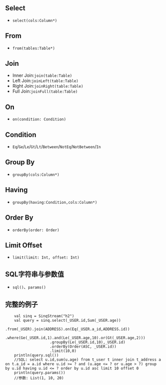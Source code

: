 ## Select
+ `select(cols:Column*)`

## From
+ `from(tables:Table*)`

## Join
+ Inner Join:`join(table:Table)`
+ Left Join:`joinLeft(table:Table)`
+ Right Join:`joinRight(table:Table)`
+ Full Join:`joinFull(table:Table)`

## On
+ `on(condition: Condition)`

## Condition
+ `Eq`/`Ge`/`Le`/`Gt`/`Lt`/`Between`/`NotEq`/`NotBetween`/`In`

## Group By
+ `groupBy(cols:Column*)`

## Having
+ `groupBy(having:Condition,cols:Column*)`

## Order By
+ `orderBy(order: Order)`

## Limit Offset
+ `limit(limit: Int, offset: Int)`

## SQL字符串与参数值
+ `sql()`、`params()`

## 完整的例子

		val sinq = SinqStream("h2")
		val query = sinq.select(_USER.id,Sum(_USER.age))
						.from(_USER).join(ADDRESS).on(Eq(_USER.a_id,ADDRESS.id))
						.where(Ge(_USER.id,1).and(Le(_USER.age,10).or(Gt(_USER.age,2)))
						.groupBy(Le(_USER.id,10),_USER.id)
						.orderBy(Order(ASC, _USER.id))
						.limit(10,0) 
		println(query.sql())
		//SQL: select u.id,sum(u.age) from t_user t inner join t_address a on t.a_id = a.id where u.id >= ? and (u.age <= ? or u.age > ?) group by u.id having u.id <= ? order by u.id asc limit 10 offset 0
		println(query.params())
		//参数: List(1, 10, 20)
		
	